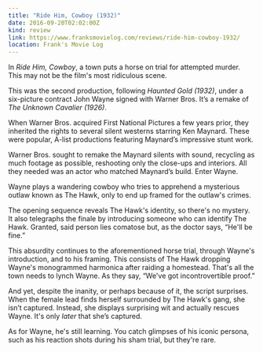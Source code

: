 ```yaml
---
title: "Ride Him, Cowboy (1932)"
date: 2016-09-20T02:02:00Z
kind: review
link: https://www.franksmovielog.com/reviews/ride-him-cowboy-1932/
location: Frank's Movie Log
---
```


In _Ride Him, Cowboy_, a town puts a horse on trial for attempted murder. This may not be the film's most ridiculous scene.

This was the second production, following _Haunted Gold (1932)_, under a six-picture contract John Wayne signed with Warner Bros. It’s a remake of _The Unknown Cavalier (1926)_.

When Warner Bros. acquired First National Pictures a few years prior, they inherited the rights to several silent westerns starring Ken Maynard. These were popular, A-list productions featuring Maynard’s impressive stunt work.

Warner Bros. sought to remake the Maynard silents with sound, recycling as much footage as possible, reshooting only the close-ups and interiors. All they needed was an actor who matched Maynard’s build. Enter Wayne.

Wayne plays a wandering cowboy who tries to apprehend a mysterious outlaw known as The Hawk, only to end up framed for the outlaw's crimes.

The opening sequence reveals The Hawk's identity, so there's no mystery. It also telegraphs the finale by introducing someone who can identify The Hawk. Granted, said person lies comatose but, as the doctor says, “He'll be fine.”

This absurdity continues to the aforementioned horse trial, through Wayne's introduction, and to his framing. This consists of The Hawk dropping Wayne's monogrammed harmonica after raiding a homestead. That's all the town needs to lynch Wayne. As they say, “We've got incontrovertible proof.”

And yet, despite the inanity, or perhaps because of it, the script surprises. When the female lead finds herself surrounded by The Hawk's gang, she isn’t captured. Instead, she displays surprising wit and actually rescues Wayne. It's only _later_ that she’s captured.

As for Wayne, he's still learning. You catch glimpses of his iconic persona, such as his reaction shots during his sham trial, but they're rare.
